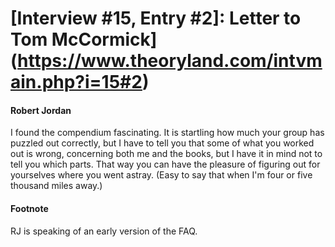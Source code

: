 # [Interview #15, Entry #2]: Letter to Tom McCormick](https://www.theoryland.com/intvmain.php?i=15#2)

#### Robert Jordan

I found the compendium fascinating. It is startling how much your group has puzzled out correctly, but I have to tell you that some of what you worked out is wrong, concerning both me and the books, but I have it in mind not to tell you which parts. That way you can have the pleasure of figuring out for yourselves where you went astray. (Easy to say that when I'm four or five thousand miles away.)

#### Footnote

RJ is speaking of an early version of the FAQ.

